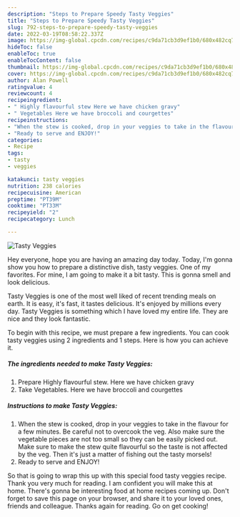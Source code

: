 ```yaml
---
description: "Steps to Prepare Speedy Tasty Veggies"
title: "Steps to Prepare Speedy Tasty Veggies"
slug: 792-steps-to-prepare-speedy-tasty-veggies
date: 2022-03-19T08:58:22.337Z
image: https://img-global.cpcdn.com/recipes/c9da71cb3d9ef1b0/680x482cq70/tasty-veggies-recipe-main-photo.jpg
hideToc: false
enableToc: true
enableTocContent: false
thumbnail: https://img-global.cpcdn.com/recipes/c9da71cb3d9ef1b0/680x482cq70/tasty-veggies-recipe-main-photo.jpg
cover: https://img-global.cpcdn.com/recipes/c9da71cb3d9ef1b0/680x482cq70/tasty-veggies-recipe-main-photo.jpg
author: Alan Powell
ratingvalue: 4
reviewcount: 4
recipeingredient:
- " Highly flavourful stew Here we have chicken gravy"
- " Vegetables Here we have broccoli and courgettes"
recipeinstructions:
- "When the stew is cooked, drop in your veggies to take in the flavour for a few minutes. Be careful not to overcook the veg. Also make sure the vegetable pieces are not too small so they can be easily picked out. Make sure to make the stew quite flavourful so the taste is not affected by the veg. Then it&#39;s just a matter of fishing out the tasty morsels!"
- "Ready to serve and ENJOY!"
categories:
- Recipe
tags:
- tasty
- veggies

katakunci: tasty veggies 
nutrition: 238 calories
recipecuisine: American
preptime: "PT39M"
cooktime: "PT33M"
recipeyield: "2"
recipecategory: Lunch

---
```



![Tasty Veggies](https://img-global.cpcdn.com/recipes/c9da71cb3d9ef1b0/680x482cq70/tasty-veggies-recipe-main-photo.jpg)

Hey everyone, hope you are having an amazing day today. Today, I'm gonna show you how to prepare a distinctive dish, tasty veggies. One of my favorites. For mine, I am going to make it a bit tasty. This is gonna smell and look delicious.

Tasty Veggies is one of the most well liked of recent trending meals on earth. It is easy, it's fast, it tastes delicious. It's enjoyed by millions every day. Tasty Veggies is something which I have loved my entire life. They are nice and they look fantastic.




To begin with this recipe, we must prepare a few ingredients. You can cook tasty veggies using 2 ingredients and 1 steps. Here is how you can achieve it.

<!--inarticleads1-->

##### The ingredients needed to make Tasty Veggies:

1. Prepare  Highly flavourful stew. Here we have chicken gravy
1. Take  Vegetables. Here we have broccoli and courgettes




<!--inarticleads2-->

##### Instructions to make Tasty Veggies:

1. When the stew is cooked, drop in your veggies to take in the flavour for a few minutes. Be careful not to overcook the veg. Also make sure the vegetable pieces are not too small so they can be easily picked out. Make sure to make the stew quite flavourful so the taste is not affected by the veg. Then it&#39;s just a matter of fishing out the tasty morsels!
1. Ready to serve and ENJOY!



So that is going to wrap this up with this special food tasty veggies recipe. Thank you very much for reading. I am confident you will make this at home. There's gonna be interesting food at home recipes coming up. Don't forget to save this page on your browser, and share it to your loved ones, friends and colleague. Thanks again for reading. Go on get cooking!
